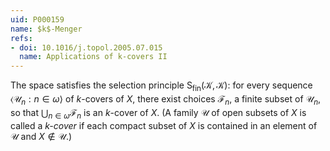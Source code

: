 ```yaml
---
uid: P000159
name: $k$-Menger
refs:
- doi: 10.1016/j.topol.2005.07.015
  name: Applications of k-covers II
---
```


The space satisfies the selection principle $\mathsf S_{\mathrm{fin}}(\mathcal K,\mathcal K)$: for every sequence $\langle \mathscr U_n : n \in \omega \rangle$ of $k$-covers of $X$, there exist choices $\mathcal F_n$, a finite subset of $\mathscr U_n$, so that $\bigcup_{n\in\omega} \mathcal F_n$ is an $k$-cover of $X$.
(A family $\mathcal U$ of open subsets of $X$ is called a *$k$-cover* if each compact subset of $X$ is contained in an element of $\mathcal U$ and $X \notin \mathcal U$.)

